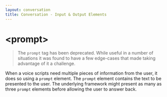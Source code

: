 ```yaml
---
layout: conversation
title: Conversation - Input & Output Elements
---
```

# &lt;prompt&gt;

> The `prompt` tag has been deprecated. While useful in a number of situations it was found to have a few edge-cases that made taking advantage of it a challenge.

When a voice scripts need multiple pieces of information from the user, it does so using a `prompt` element. The `prompt` element contains the text to be presented to the user. The underlying framework might present as many as three `prompt` elements before allowing the user to answer back.

